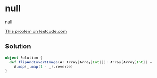 # null

null

[This problem on leetcode.com](https://leetcode.com/problems/flipping-an-image)

## Solution

```scala
object Solution {
  def flipAndInvertImage(A: Array[Array[Int]]): Array[Array[Int]] =
    A.map(_.map(1 - _).reverse)
}
```
